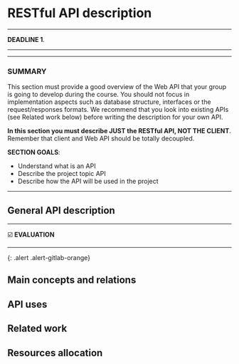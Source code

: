 # RESTful API description
---

**DEADLINE 1**.

---
---

### SUMMARY

This section must provide a good overview of the Web API that your group is going to develop during the course. You should not focus in implementation aspects such as database structure,  interfaces or the request/responses formats. We recommend that you look into existing APIs (see Related work below) before writing the description for your own API.

**In this section you must describe JUST the RESTful API, NOT THE CLIENT**. Remember that client and Web API should be totally decoupled.

**SECTION GOALS**:

* Understand what is an API
* Describe the project topic API
* Describe how the API will be used in the project

---
## General API description


---

:ballot_box_with_check: **EVALUATION**

---
{: .alert .alert-gitlab-orange}
## Main concepts and relations
## API uses
## Related work
## Resources allocation